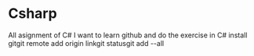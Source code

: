 # Csharp
All asignment of C#
I want to learn github and do the exercise in C# 
install gitgit remote add origin linkgit statusgit add --all 
